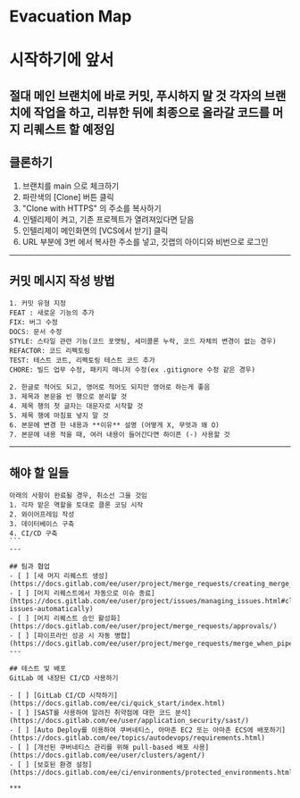 # Evacuation Map

# 시작하기에 앞서
**절대 메인 브랜치에 바로 커밋, 푸시하지 말 것**
  각자의 브랜치에 작업을 하고, 리뷰한 뒤에 최종으로 올라갈 코드를 머지 리퀘스트 할 예정임
---
  
## 클론하기

1. 브랜치를 main 으로 체크하기
2. 파란색의 [Clone] 버튼 클릭
3. "Clone with HTTPS" 의 주소를 복사하기
4. 인텔리제이 켜고, 기존 프로젝트가 열려져있다면 닫음
5. 인텔리제이 메인화면의 [VCS에서 받기] 클릭
6. URL 부분에 3번 에서 복사한 주소를 넣고, 깃랩의 아이디와 비번으로 로그인
---

## 커밋 메시지 작성 방법
```
1. 커밋 유형 지정
FEAT : 새로운 기능의 추가
FIX: 버그 수정
DOCS: 문서 수정
STYLE: 스타일 관련 기능(코드 포맷팅, 세미콜론 누락, 코드 자체의 변경이 없는 경우)
REFACTOR: 코드 리펙토링
TEST: 테스트 코트, 리펙토링 테스트 코드 추가
CHORE: 빌드 업무 수정, 패키지 매니저 수정(ex .gitignore 수정 같은 경우)

2. 한글로 적어도 되고, 영어로 적어도 되지만 영어로 하는게 좋음
3. 제목과 본문을 빈 행으로 분리할 것
4. 제목 행의 첫 글자는 대문자로 시작할 것
5. 제목 행에 마침표 넣지 말 것
6. 본문에 변경 한 내용과 **이유** 설명 (어떻게 X, 무엇과 왜 O)
7. 본문에 내용 적을 때, 여러 내용이 들어간다면 하이픈 (-) 사용할 것
```
---

## 해야 할 일들
````
아래의 사항이 완료될 경우, 취소선 그을 것임
1. 각자 맡은 역할을 토대로 클론 코딩 시작
2. 와이어프레임 작성
3. 데이터베이스 구축
4. CI/CD 구축
```
---

## 팀과 협업
- [ ] [새 머지 리퀘스트 생성](https://docs.gitlab.com/ee/user/project/merge_requests/creating_merge_requests.html)
- [ ] [머지 리퀘스트에서 자동으로 이슈 종료](https://docs.gitlab.com/ee/user/project/issues/managing_issues.html#closing-issues-automatically)
- [ ] [머지 리퀘스트 승인 활성화](https://docs.gitlab.com/ee/user/project/merge_requests/approvals/)
- [ ] [파이프라인 성공 시 자동 병합](https://docs.gitlab.com/ee/user/project/merge_requests/merge_when_pipeline_succeeds.html)
---

## 테스트 및 배포
GitLab 에 내장된 CI/CD 사용하기

- [ ] [GitLab CI/CD 시작하기](https://docs.gitlab.com/ee/ci/quick_start/index.html)
- [ ] [SAST를 사용하여 알려진 취약점에 대한 코드 분석](https://docs.gitlab.com/ee/user/application_security/sast/)
- [ ] [Auto Deploy를 이용하여 쿠버네티스, 아마존 EC2 또는 아마존 ECS에 배포하기](https://docs.gitlab.com/ee/topics/autodevops/requirements.html)
- [ ] [개선된 쿠버네티스 관리를 위해 pull-based 배포 사용](https://docs.gitlab.com/ee/user/clusters/agent/)
- [ ] [보호된 환경 설정](https://docs.gitlab.com/ee/ci/environments/protected_environments.html)

***
